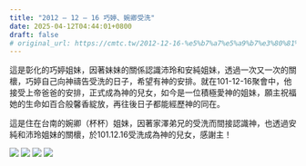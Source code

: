 ```yaml
---
title: "2012 – 12 – 16 巧婷、婉卿受洗"
date: 2025-04-12T04:44:01+0800
draft: false
# original_url: https://cmtc.tw/2012-12-16-%e5%b7%a7%e5%a9%b7%e3%80%81%e5%a9%89%e5%8d%bf%e5%8f%97%e6%b4%97
---
```




這是彰化的巧婷姐妹，因著妹妹的關係認識沛玲和安純姐妹，透過一次又一次的關櫰，巧婷自己向神禱告受洗的日子，希望有神的安排。就在101-12-16聚會中，他接受上帝爸爸的安排，正式成為神的兒女，如今是一位積極愛神的姐妹，願主祝福她的生命如百合般馨香綻放，再往後日子都能經歷神的同在。

這是住在台南的婉卿（杯杯）姐妹，因著家澤弟兄的受洗而間接認識神，也透過安純和沛玲姐妹的關櫰，於101.12.16受洗成為神的兒女，感謝主！

![](/images/巧婷婉卿受洗1.jpg)
![](/images/巧婷婉卿受洗2.jpg)
![](/images/巧婷婉卿受洗3.jpg)
![](/images/巧婷婉卿受洗4.jpg)
